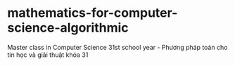 # mathematics-for-computer-science-algorithmic
Master class in Computer Science 31st school year - Phương pháp toán cho tin học và giải thuật khóa 31
